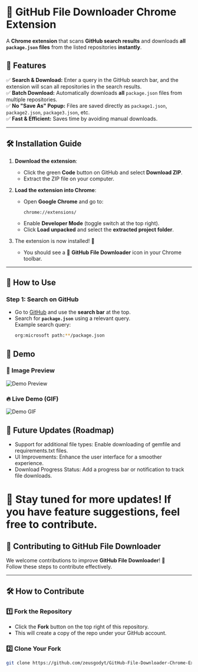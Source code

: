 # 📂 GitHub File Downloader Chrome Extension

A **Chrome extension** that scans **GitHub search results** and downloads **all `package.json` files** from the listed repositories **instantly**.

## 🚀 Features
✅ **Search & Download:** Enter a query in the GitHub search bar, and the extension will scan all repositories in the search results.  
✅ **Batch Download:** Automatically downloads **all** `package.json` files from multiple repositories.  
✅ **No "Save As" Popup:** Files are saved directly as `package1.json`, `package2.json`, `package3.json`, etc.  
✅ **Fast & Efficient:** Saves time by avoiding manual downloads.  

---

## 🛠 Installation Guide
1. **Download the extension**:
   - Click the green **Code** button on GitHub and select **Download ZIP**.
   - Extract the ZIP file on your computer.
   
2. **Load the extension into Chrome**:
   - Open **Google Chrome** and go to:
     ```
     chrome://extensions/
     ```
   - Enable **Developer Mode** (toggle switch at the top right).
   - Click **Load unpacked** and select the **extracted project folder**.

3. The extension is now installed! 🎉  
   - You should see a 📂 **GitHub File Downloader** icon in your Chrome toolbar.

---

## 📌 How to Use
### Step 1: Search on GitHub
- Go to [GitHub](https://github.com) and use the **search bar** at the top.
- Search for **`package.json`** using a relevant query.  
  Example search query:  
   ```sh
  org:microsoft path:**/package.json

## 🎥 Demo

### 📌 Image Preview  
![Demo Preview](icons/demo.png)

### 🔥 Live Demo (GIF)  
![Demo GIF](icons/demo.gif)


## 📜 Future Updates (Roadmap)
- Support for additional file types: Enable downloading of gemfile and requirements.txt files.
- UI Improvements: Enhance the user interface for a smoother experience.
- Download Progress Status: Add a progress bar or notification to track file downloads.

# 🚀 Stay tuned for more updates! If you have feature suggestions, feel free to contribute.
## 🚀 Contributing to GitHub File Downloader

We welcome contributions to improve **GitHub File Downloader**! 🎉  
Follow these steps to contribute effectively.

---

## 🛠 How to Contribute
### 1️⃣ Fork the Repository
- Click the **Fork** button on the top right of this repository.
- This will create a copy of the repo under your GitHub account.

### 2️⃣ Clone Your Fork
```sh
git clone https://github.com/zeusgodyt/GitHub-File-Downloader-Chrome-Extension.git

